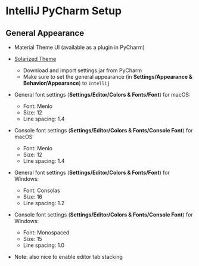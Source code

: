# IntelliJ PyCharm Setup

## General Appearance
- Material Theme UI (available as a plugin in PyCharm)

- [Solarized Theme](https://github.com/jkaving/intellij-colors-solarized)
    - Download and import settings.jar from PyCharm
    - Make sure to set the general appearance (in **Settings/Appearance & Behavior/Appearance**) to `Intellij`

- General font settings (**Settings/Editor/Colors & Fonts/Font**) for macOS:
    - Font: Menlo
    - Size: 12
    - Line spacing: 1.4

- Console font settings (**Settings/Editor/Colors & Fonts/Console Font**) for macOS:
    - Font: Menlo
    - Size: 12
    - Line spacing: 1.4

- General font settings (**Settings/Editor/Colors & Fonts/Font**) for Windows:
    - Font: Consolas
    - Size: 16
    - Line spacing: 1.2

- Console font settings (**Settings/Editor/Colors & Fonts/Console Font**) for Windows:
    - Font: Monospaced
    - Size: 15
    - Line spacing: 1.0

- Note: also nice to enable editor tab stacking
